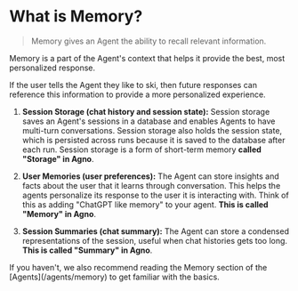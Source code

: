 # What is Memory?

> Memory gives an Agent the ability to recall relevant information.

Memory is a part of the Agent's context that helps it provide the best, most personalized response.

<Check>
  If the user tells the Agent they like to ski, then future responses can reference this information to provide a more personalized experience.
</Check>

1. **Session Storage (chat history and session state):** Session storage saves an Agent's sessions in a database and enables Agents to have multi-turn conversations. Session storage also holds the session state, which is persisted across runs because it is saved to the database after each run. Session storage is a form of short-term memory **called "Storage" in Agno**.

2. **User Memories (user preferences):** The Agent can store insights and facts about the user that it learns through conversation. This helps the agents personalize its response to the user it is interacting with. Think of this as adding "ChatGPT like memory" to your agent. **This is called "Memory" in Agno**.

3. **Session Summaries (chat summary):** The Agent can store a condensed representations of the session, useful when chat histories gets too long. **This is called "Summary" in Agno**.

<Note>
  If you haven't, we also recommend reading the Memory section of the [Agents](/agents/memory) to get familiar with the basics.
</Note>
